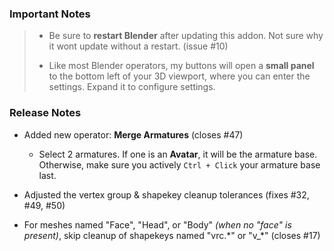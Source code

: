 ### Important Notes

> - Be sure to **restart Blender** after updating this addon. Not sure why it wont update without a restart. (issue #10)
>
> - Like most Blender operators, my buttons will open a **small panel** to the bottom left of your 3D viewport, where you can enter the settings. Expand it to configure settings.

### Release Notes

- Added new operator: **Merge Armatures** (closes #47)

  - Select 2 armatures. If one is an **Avatar**, it will be the armature base. Otherwise, make sure you actively `Ctrl + Click` your armature base last.

- Adjusted the vertex group & shapekey cleanup tolerances (fixes #32, #49, #50)

- For meshes named "Face", "Head", or "Body" _(when no "face" is present)_, skip cleanup of shapekeys named "vrc.\*" or "v\_\*" (closes #17)
